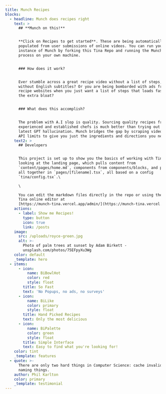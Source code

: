 ```yaml
---
title: Munch Recipes
blocks:
  - headline: Munch does recipes right
    text: >
      ## **Munch on this!**


      **Click on Recipes to get started**. These are being automatically
      populated from user submissions of online videos. You can run your own
      instance of Munch by forking this Tina Repo and running the MunchETL
      process on your own machine.


      ### How does it work?


      Ever stumble across a great recipe video without a list of steps, or even
      without English subtitles? Or you are being bombarded with ads from other
      recipe websites when you just want a list of steps that loads fast without
      the extra bloat?


      ### What does this accomplish?


      The problem with A.I slop is quality. Sourcing quality recipes from
      experienced and established chefs is much better than trying out the
      latest GPT hallucination. Munch bridges the gap by scraping videos without
      API limits to give you just the ingredients and directions you need.
    text2: >
      ## Developers


      This project is set up to show you the basics of working with Tina. You're
      looking at the landing page, which pulls content from
      `content/pages/home.md`, components from components/blocks, and puts them
      all together in `pages/[filename].tsx`, all based on a config
      `tina/config.tsx`.\

      \

      You can edit the markdown files directly in the repo or using the awesome
      Tina online editor at
      [https://munch-tina.vercel.app/admin/](https://munch-tina.vercel.app/admin/)
    actions:
      - label: Show me Recipes!
        type: button
        icon: true
        link: /posts
    image:
      src: /uploads/royce-green.jpg
      alt: >-
        Photo of palm trees at sunset by Adam Birkett -
        unsplash.com/photos/75EFpyXu3Wg
    color: default
    _template: hero
  - items:
      - icon:
          name: BiBowlHot
          color: red
          style: float
        title: So Fast
        text: 'No Popups, no ads, no surveys'
      - icon:
          name: BiLike
          color: primary
          style: float
        title: Hand Picked Recipes
        text: Only the most delicious
      - icon:
          name: BiPalette
          color: green
          style: float
        title: Simple Interface
        text: Easy to find what you're looking for!
    color: tint
    _template: features
  - quote: >-
      There are only two hard things in Computer Science: cache invalidation and
      naming things.
    author: Phil Karlton
    color: primary
    _template: testimonial
---
```


